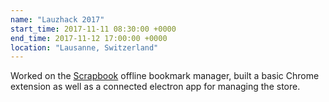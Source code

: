 ```yaml
---
name: "Lauzhack 2017"
start_time: 2017-11-11 08:30:00 +0000
end_time: 2017-11-12 17:00:00 +0000
location: "Lausanne, Switzerland"
---
```


Worked on the [Scrapbook](/projects/scrapbook) offline bookmark manager, built a
basic Chrome extension as well as a connected electron app for managing the
store.

